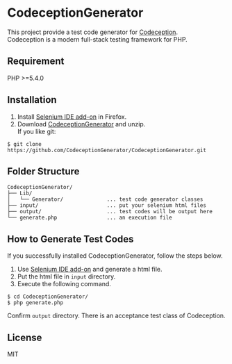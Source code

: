 # CodeceptionGenerator
This project provide a test code generator for [Codeception](https://github.com/Codeception/Codeception).  
Codeception is a modern full-stack testing framework for PHP.

## Requirement
PHP >=5.4.0

## Installation
1. Install [Selenium IDE add-on](https://addons.mozilla.org/ja/firefox/addon/selenium-ide/) in Firefox.  
1. Download [CodeceptionGenerator](https://github.com/madoka8/CodeceptionGenerator/archive/master.zip) and unzip.  
   If you like git:
~~~
$ git clone https://github.com/CodeceptionGenerator/CodeceptionGenerator.git
~~~



## Folder Structure

~~~
CodeceptionGenerator/
├── Lib/
│   └── Generator/              ... test code generator classes
├── input/                      ... put your selenium html files
├── output/                     ... test codes will be output here
└── generate.php                ... an execution file
~~~

## How to Generate Test Codes 

If you successfully installed CodeceptionGenerator, follow the steps below.

1. Use [Selenium IDE add-on](https://addons.mozilla.org/ja/firefox/addon/selenium-ide/) and generate a html file.  
1. Put the html file in ```input``` directory.  
1. Execute the following command.  
~~~
$ cd CodeceptionGenerator/
$ php generate.php
~~~
Confirm ```output``` directory. There is an acceptance test class of Codeception.  

## License
MIT
